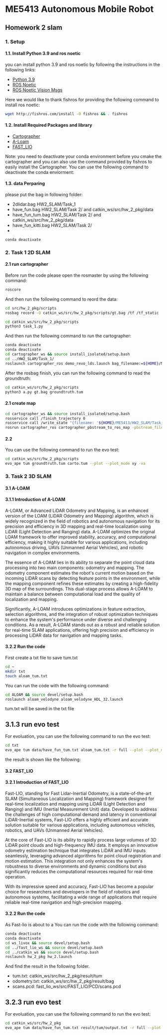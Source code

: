 # ME5413 Autonomous Mobile Robot #

## Homework 2 slam  ##

### 1. Setup ###

#### 1.1. Install Python 3.9 and ros noetic ####

you can install python 3.9 and ros noetic by following the instructions in the following links:

- [Python 3.9](https://linuxize.com/post/how-to-install-python-3-9-on-ubuntu-20-04/)
- [ROS Noetic](http://wiki.ros.org/noetic/Installation/Ubuntu)
- [ROS Noetic Vision Msgs](http://wiki.ros.org/vision_msgs)

Here we would like to thank fishros for providing the following command to install ros noetic:

```bash
wget http://fishros.com/install -O fishros && . fishros 
````

#### 1.2. Install Required Packages and library ####

- [Cartographer](https://google-cartographer-ros.readthedocs.io/en/latest/compilation.html)
- [A-Loam](https://github.com/HKUST-Aerial-Robotics/A-LOAM)
- [FAST_LIO](https://github.com/hku-mars/FAST_LIO.git)

Note: you need to deactivate your conda environment before you cmake the cartographer and you can also use the command
provided by fishros to easily install the Cartographer. You can use the following command to deactivate the conda
enviorment:
#### 1.3. data Perparing ####
please put the bag in  following folder:
- 2dlidar.bag HW2_SLAM/Task_1
- have_fun.bag HW2_SLAM/Task 2/ and catkin_ws/src/hw_2_pkg/data
- have_fun_tum.bag HW2_SLAM/Task 2/ and catkin_ws/src/hw_2_pkg/data
- have_fun_kitti.bag HW2_SLAM/Task 2/
- 

```bash
conda deactivate
```

### 2. Task 1 2D SLAM ###

#### 2.1 run cartographer ####
Before run the code please open the rosmaster by using the following command:
```bash
roscore
```
And then run the following command to reord the data:
```bash
cd src/hw_2_pkg/scripts
rosbag record -O catkin_ws/src/hw_2_pkg/scripts/gt.bag /tf /tf_static
```

```bash
cd catkin_ws/src/hw_2_pkg/scripts
python3 task_1.py
```
And then run the following command to run the cartographer:
```bash
conda deactivate
conda deactivate
cd cartographer_ws && source install_isolated/setup.bash
cd ../HW2_SLAM/Task_1/
roslaunch cartographer_ros demo_revo_lds.launch bag_filename:=${HOME}/ME5413/HW2_SLAM/Task_1/2dlidar.bag
```
After the rosbag finish, you can run the following command to read the groundtruth:
```bash
cd catkin_ws/src/hw_2_pkg/scripts
python3 a.py gt.bag groundtruth.tum
```
#### 2.1 create map ####
```bash
cd cartographer_ws && source install_isolated/setup.bash
rosservice call /finish_trajectory 0
rosservice call /write_state "{filename: '${HOME}/ME5413/HW2_SLAM/Task_1/bag.pbstream'}"
rosrun cartographer_ros cartographer_pbstream_to_ros_map -pbstream_filename ${HOME}/ME5413/HW2_SLAM/Task_1/bag.pbstream -map_filestem ${HOME}/ME5413/HW2_SLAM/Task_1/bag -resolution 0.05
```
#### 2.2 ####
You can use the following command to run the evo test:
```bash
cd catkin_ws/src/hw_2_pkg/scripts
evo_ape tum groundtruth.tum carto.tum --plot --plot_mode xy -va
```
### 3. Task 2 3D SLAM ###
#### 3.1 A-LOAM ####
#### 3.1.1 Introduction of A-LOAM ####
A-LOAM, or Advanced LiDAR Odometry and Mapping, is an enhanced version of the LOAM (LiDAR Odometry and Mapping) algorithm, which is widely recognized in the field of robotics and autonomous navigation for its precision and efficiency in 3D mapping and real-time localization using LiDAR (Light Detection and Ranging) data. A-LOAM optimizes the original LOAM framework to offer improved stability, accuracy, and computational efficiency, making it highly suitable for various applications, including autonomous driving, UAVs (Unmanned Aerial Vehicles), and robotic navigation in complex environments.

The essence of A-LOAM lies in its ability to separate the point cloud data processing into two main components: odometry and mapping. The odometry component estimates the robot's current motion based on the incoming LiDAR scans by detecting feature points in the environment, while the mapping component refines these estimates by creating a high-fidelity 3D map of the surroundings. This dual-stage process allows A-LOAM to maintain a balance between computational load and the quality of localization and mapping.

Significantly, A-LOAM introduces optimizations in feature extraction, selection algorithms, and the integration of robust optimization techniques to enhance the system's performance under diverse and challenging conditions. As a result, A-LOAM stands out as a robust and reliable solution for real-time SLAM applications, offering high precision and efficiency in processing LiDAR data for navigation and mapping tasks.

#### 3.2.2 Run the code ####
First create a txt file to save tum.txt
```bash
cd ~
mkdir txt
touch aloam_tum.txt
```
You can run the code with the following command:
```bash
cd ALOAM && source devel/setup.bash
roslaunch aloam_velodyne aloam_velodyne_HDL_32.launch
```
tum.txt will be saved in the txt file

## 3.1.3 run evo test ##
For evoluation, you can use the following command to run the evo test:
```bash
cd txt
evo_ape tum data/have_fun_tum.txt aloam_tum.txt -r full --plot --plot_mode xz
```
the result is shown like the following:
#### 3.2 FAST_LIO ####
#### 3.2.1 Introduction of FAST_LIO ####
Fast-LIO, standing for Fast Lidar-Inertial Odometry, is a state-of-the-art SLAM (Simultaneous Localization and Mapping) framework designed for real-time localization and mapping using LiDAR (Light Detection and Ranging) and IMU (Inertial Measurement Unit) data. Developed to address the challenges of high computational demand and latency in conventional LiDAR-Inertial systems, Fast-LIO offers a highly efficient and accurate solution suitable for various applications, including autonomous vehicles, robotics, and UAVs (Unmanned Aerial Vehicles).

At the core of Fast-LIO is its ability to rapidly process large volumes of 3D LiDAR point clouds and high-frequency IMU data. It employs an innovative odometry estimation technique that integrates LiDAR and IMU inputs seamlessly, leveraging advanced algorithms for point cloud registration and motion estimation. This integration not only enhances the system's robustness to diverse environments and dynamic conditions but also significantly reduces the computational resources required for real-time operation.

With its impressive speed and accuracy, Fast-LIO has become a popular choice for researchers and developers in the field of robotics and autonomous systems, facilitating a wide range of applications that require reliable real-time navigation and high-precision mapping.
#### 3.2.2 Run the code ####
As Fast-lio is about to a
You can run the code with the following command:
```bash
conda deactivate
conda deactivate
cd ws_livox && source devel/setup.bash
cd ../fast_lio_ws && source devel/setup.bash
cd ../catkin_ws && source devel/setup.bash
roslaunch hw_2_pkg hw_2.launch
```
And find the result in the following folder. 
- tum.txt: catkin_ws/src/hw_2_pkg/result/tum
- odometry.txt: catkin_ws/src/hw_2_pkg/result/bag
- scans.pcd: fast_lio_ws/src/FAST_LIO/PCD/scans.pcd

## 3.2.3 run evo test ##
For evoluation, you can use the following command to run the evo test:
```bash
cd catkin_ws/src/hw_2_pkg
evo_ape tum data/have_fun_tum.txt result/tum/output.txt -r full --plot --plot_mode xz
```